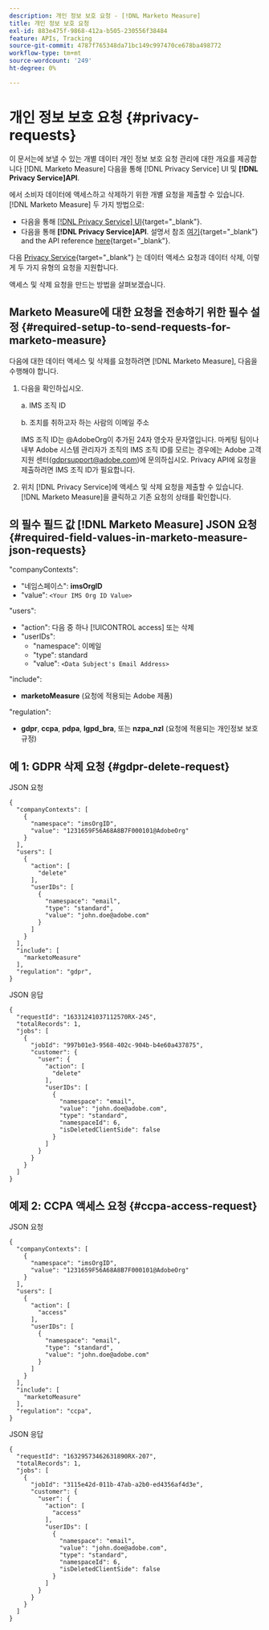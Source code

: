 ```yaml
---
description: 개인 정보 보호 요청 - [!DNL Marketo Measure]
title: 개인 정보 보호 요청
exl-id: 883e475f-9868-412a-b505-230556f38484
feature: APIs, Tracking
source-git-commit: 4787f765348da71bc149c997470ce678ba498772
workflow-type: tm+mt
source-wordcount: '249'
ht-degree: 0%

---
```


# 개인 정보 보호 요청 {#privacy-requests}

이 문서는에 보낼 수 있는 개별 데이터 개인 정보 보호 요청 관리에 대한 개요를 제공합니다 [!DNL Marketo Measure] 다음을 통해 [!DNL Privacy Service] UI 및 **[!DNL Privacy Service]API**.

에서 소비자 데이터에 액세스하고 삭제하기 위한 개별 요청을 제출할 수 있습니다. [!DNL Marketo Measure] 두 가지 방법으로:

* 다음을 통해 [[!DNL Privacy Service] UI](https://experienceleague.adobe.com/docs/experience-platform/privacy/ui/overview.html){target="_blank"}.
* 다음을 통해 **[!DNL Privacy Service]API**. 설명서 참조 [여기](https://experienceleague.adobe.com/docs/experience-platform/privacy/api/overview.html){target="_blank"} and the API reference [here](https://developer.adobe.com/experience-platform-apis/references/privacy-service/){target="_blank"}.

다음 [Privacy Service](https://experienceleague.adobe.com/docs/experience-platform/privacy/home.html){target="_blank"} 는 데이터 액세스 요청과 데이터 삭제, 이렇게 두 가지 유형의 요청을 지원합니다.

액세스 및 삭제 요청을 만드는 방법을 살펴보겠습니다.

## Marketo Measure에 대한 요청을 전송하기 위한 필수 설정 {#required-setup-to-send-requests-for-marketo-measure}

다음에 대한 데이터 액세스 및 삭제를 요청하려면 [!DNL Marketo Measure], 다음을 수행해야 합니다.

1. 다음을 확인하십시오.

   a. IMS 조직 ID

   b. 조치를 취하고자 하는 사람의 이메일 주소

   IMS 조직 ID는 @AdobeOrg이 추가된 24자 영숫자 문자열입니다. 마케팅 팀이나 내부 Adobe 시스템 관리자가 조직의 IMS 조직 ID를 모르는 경우에는 Adobe 고객 지원 센터(gdprsupport@adobe.com)에 문의하십시오. Privacy API에 요청을 제출하려면 IMS 조직 ID가 필요합니다.

1. 위치 [!DNL Privacy Service]에 액세스 및 삭제 요청을 제출할 수 있습니다. [!DNL Marketo Measure]을 클릭하고 기존 요청의 상태를 확인합니다.

## 의 필수 필드 값 [!DNL Marketo Measure] JSON 요청 {#required-field-values-in-marketo-measure-json-requests}

&quot;companyContexts&quot;:

* &quot;네임스페이스&quot;: **imsOrgID**
* &quot;value&quot;: `<Your IMS Org ID Value>`

&quot;users&quot;:

* &quot;action&quot;: 다음 중 하나 [!UICONTROL access] 또는 삭제
* &quot;userIDs&quot;:
   * &quot;namespace&quot;: 이메일
   * &quot;type&quot;: standard
   * &quot;value&quot;: `<Data Subject's Email Address>`

&quot;include&quot;:

* **marketoMeasure** (요청에 적용되는 Adobe 제품)

&quot;regulation&quot;:

* **gdpr**, **ccpa**, **pdpa**, **lgpd_bra**, 또는 **nzpa_nzl** (요청에 적용되는 개인정보 보호 규정)

## 예 1: GDPR 삭제 요청 {#gdpr-delete-request}

JSON 요청

```text
{
  "companyContexts": [
    {
      "namespace": "imsOrgID",
      "value": "1231659F56A68A8B7F000101@AdobeOrg"
    }
  ],
  "users": [
    {
      "action": [
        "delete"
      ],
      "userIDs": [
        {
          "namespace": "email",
          "type": "standard",
          "value": "john.doe@adobe.com"
        }
      ]
    }
  ],
  "include": [
    "marketoMeasure"
  ],
  "regulation": "gdpr",
}
```

JSON 응답

```text
{
  "requestId": "16331241037112570RX-245",
  "totalRecords": 1,
  "jobs": [
    {
      "jobId": "997b01e3-9568-402c-904b-b4e60a437875",
      "customer": {
        "user": {
          "action": [
            "delete"
          ],
          "userIDs": [
            {
              "namespace": "email",
              "value": "john.doe@adobe.com",
              "type": "standard",
              "namespaceId": 6,
              "isDeletedClientSide": false
            }
          ]
        }
      }
    }
  ]
}
```

## 예제 2: CCPA 액세스 요청 {#ccpa-access-request}

JSON 요청

```text
{
  "companyContexts": [
    {
      "namespace": "imsOrgID",
      "value": "1231659F56A68A8B7F000101@AdobeOrg"
    }
  ],
  "users": [
    {
      "action": [
        "access"
      ],
      "userIDs": [
        {
          "namespace": "email",
          "type": "standard",
          "value": "john.doe@adobe.com"
        }
      ]
    }
  ],
  "include": [
    "marketoMeasure"
  ],
  "regulation": "ccpa",
}
```

JSON 응답

```text
{
  "requestId": "16329573462631890RX-207",
  "totalRecords": 1,
  "jobs": [
    {
      "jobId": "3115e42d-011b-47ab-a2b0-ed4356af4d3e",
      "customer": {
        "user": {
          "action": [
            "access"
          ],
          "userIDs": [
            {
              "namespace": "email",
              "value": "john.doe@adobe.com",
              "type": "standard",
              "namespaceId": 6,
              "isDeletedClientSide": false
            }
          ]
        }
      }
    }
  ]
}
```
